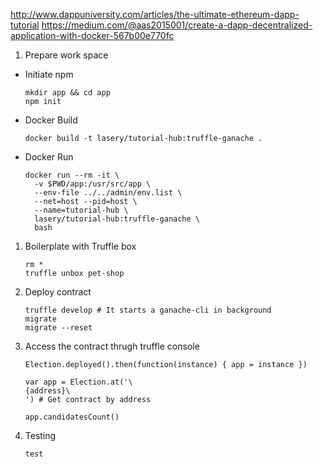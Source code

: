 http://www.dappuniversity.com/articles/the-ultimate-ethereum-dapp-tutorial
https://medium.com/@aas2015001/create-a-dapp-decentralized-application-with-docker-567b00e770fc

1. Prepare work space
- Initiate npm
    ```
    mkdir app && cd app
    npm init
    ```

- Docker Build
    ```
    docker build -t lasery/tutorial-hub:truffle-ganache .
    ```

- Docker Run
    ```
    docker run --rm -it \
      -v $PWD/app:/usr/src/app \
      --env-file ../../admin/env.list \
      --net=host --pid=host \
      --name=tutorial-hub \
      lasery/tutorial-hub:truffle-ganache \
      bash
    ```

1. Boilerplate with Truffle box
    ```
    rm *
    truffle unbox pet-shop
    ```

1. Deploy contract
    ```
    truffle develop # It starts a ganache-cli in background
    migrate
    migrate --reset
    ```

1. Access the contract thrugh truffle console
    ```
    Election.deployed().then(function(instance) { app = instance })

    var app = Election.at('\
    {address}\
    ') # Get contract by address

    app.candidatesCount()
    ```

1. Testing
    ```
    test
    ```
